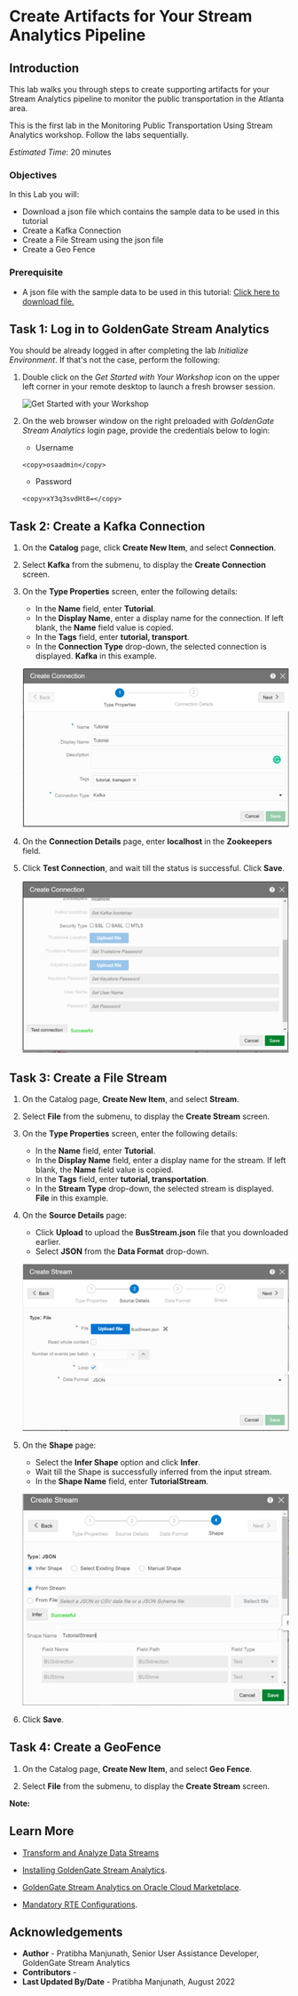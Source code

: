 
# Create Artifacts for Your Stream Analytics Pipeline

## Introduction

This lab walks you through steps to create supporting artifacts for your Stream Analytics pipeline to monitor the public transportation in the Atlanta area.

 This is the first lab in the Monitoring Public Transportation Using Stream Analytics workshop. Follow the labs sequentially.

*Estimated Time*: 20 minutes

### Objectives
In this Lab you will:
- Download a json file which contains the sample data to be used in this tutorial
- Create a Kafka Connection
- Create a File Stream using the json file
- Create a Geo Fence

### Prerequisite
- A json file with the sample data to be used in this tutorial:
  [Click here to download file.](./files/BusStream.json?download=1)


## **Task 1:** Log in to GoldenGate Stream Analytics

You should be already logged in after completing the lab *Initialize Environment*. If that's not the case, perform the following:

1. Double click on the *Get Started with Your Workshop* icon on the upper left corner in your remote desktop to launch a fresh browser session.

    ![Get Started with your Workshop](../initialize-environment/images/get-started-icon.png "")

2. On the web browser window on the right preloaded with *GoldenGate Stream Analytics* login page, provide the credentials below to login:

    - Username

    ```
    <copy>osaadmin</copy>
    ```

    - Password

    ```
    <copy>xY3q3svdHt8=</copy>
    ```

## **Task 2:** Create a Kafka Connection

1. On the **Catalog** page, click **Create New Item**, and select **Connection**.

2. Select **Kafka** from the submenu, to display the **Create Connection** screen.

3. On the **Type Properties** screen, enter the following details:
    -  In the **Name** field, enter **Tutorial**.
    -  In the **Display Name**, enter a display name for the connection. If left blank, the **Name** field value is     copied.
    -  In the **Tags** field, enter **tutorial, transport**.
    -  In the **Connection Type** drop-down, the selected connection is displayed. **Kafka** in this example.

    ![Creating a Kafka Connection](./images/CreateKafkaConn.png "")

4. On the **Connection Details** page, enter **localhost** in the **Zookeepers** field.

5. Click **Test Connection**, and wait till the status is successful. Click **Save**.

    ![Testing a Kafka Connection](./images/TestKafkaConn.png "")


## **Task 3:** Create a File Stream

1. On the Catalog page, **Create New Item**, and select **Stream**.

2. Select **File** from the submenu, to display the **Create Stream** screen.

3. On the **Type Properties** screen, enter the following details:
    - In the **Name** field, enter **Tutorial**.
    - In the **Display Name** field, enter a display name for the stream. If left blank, the **Name** field value is   copied.
    - In the **Tags** field, enter **tutorial, transportation**.
    - In the **Stream Type** drop-down, the selected stream is displayed. **File** in this example.

4. On the **Source Details** page:
    - Click **Upload** to upload the **BusStream.json** file that you downloaded earlier.
    - Select **JSON** from the **Data Format** drop-down.

    ![Uploading an input stream file](./images/UploadJsonfile.png "")

5. On the **Shape** page:
    -  Select the **Infer Shape** option and click **Infer**.
    -  Wait till the Shape is successfully inferred from the input stream.
    -  In the **Shape Name** field, enter **TutorialStream**.

    ![Inferring a Shape](./images/InferShape.png "")

6. Click **Save**.

## **Task 4:** Create a GeoFence

1. On the Catalog page, **Create New Item**, and select **Geo Fence**.

2. Select **File** from the submenu, to display the **Create Stream** screen.


**Note:**


## Learn More

* [Transform and Analyze Data Streams](https://docs.oracle.com/en/middleware/fusion-middleware/osa/19.1/using/creating-pipeline-transform-and-analyze-data-streams.html#GUID-9DB9B57A-1095-4557-ACB9-816A696EB121)

* [Installing GoldenGate Stream Analytics](https://docs.oracle.com/en/middleware/fusion-middleware/osa/19.1/install/how-install-goldengate-stream-analytics.html#GUID-13BC895D-6AD1-4398-98E2-B5BE5B14D26B).

* [GoldenGate Stream Analytics on Oracle Cloud Marketplace](https://docs.oracle.com/en/middleware/fusion-middleware/osa/19.1/osamp/getting-started-goldengate-stream-analytics-oci.html#GUID-B488861E-1C43-4177-A1F8-40F8E44754AD).

* [Mandatory RTE Configurations](https://docs.oracle.com/en/middleware/fusion-middleware/osa/19.1/using/configuring-runtime-environment.html#GUID-EB33DDFD-7444-434D-8944-059564A453FD).

## Acknowledgements
* **Author** - Pratibha Manjunath, Senior User Assistance Developer, GoldenGate Stream Analytics
* **Contributors** -
* **Last Updated By/Date** - Pratibha Manjunath, August 2022
